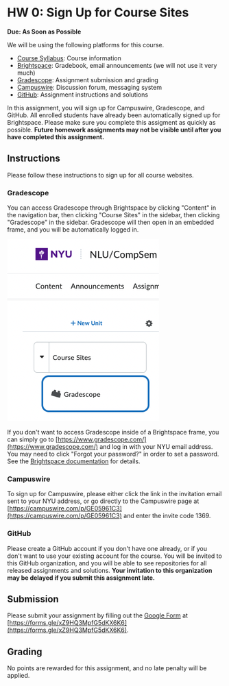 # HW 0: Sign Up for Course Sites
**Due: As Soon as Possible**

We will be using the following platforms for this course.
* [Course Syllabus](https://nyu-dsga1012-s24.github.io/syllabus/): Course information
* [Brightspace](https://brightspace.nyu.edu): Gradebook, email announcements (we will not use it very much)
* [Gradescope](https://www.gradescope.com): Assignment submission and grading
* [Campuswire](https://campuswire.com/c/GE05961C3): Discussion forum, messaging system
* [GitHub](https://github.com/NYU-DSGA1012-S24): Assignment instructions and solutions

In this assignment, you will sign up for Campuswire, Gradescope, and GitHub. All enrolled students have already been automatically signed up for Brightspace. Please make sure you complete this assigment as quickly as possible. **Future homework assignments may not be visible until after you have completed this assignment.**

## Instructions

Please follow these instructions to sign up for all course websites.

### Gradescope

You can access Gradescope through Brightspace by clicking "Content" in the navigation bar, then clicking "Course Sites" in the sidebar, then clicking "Gradescope" in the sidebar. Gradescope will then open in an embedded frame, and you will be automatically logged in. 

![How to find the "Gradescope" link in the sidebar](gradescope.png)

If you don't want to access Gradescope inside of a Brightspace frame, you can simply go to [https://www.gradescope.com/](https://www.gradescope.com/) and log in with your NYU email address. You may need to click "Forgot your password?" in order to set a password. See the [Brightspace documentation](https://help.gradescope.com/article/ki7xxn6hox-brightspace-student) for details.

### Campuswire

To sign up for Campuswire, please either click the link in the invitation email sent to your NYU address, or go directly to the Campuswire page at [https://campuswire.com/p/GE05961C3](https://campuswire.com/p/GE05961C3) and enter the invite code 1369.

### GitHub

Please create a GitHub account if you don't have one already, or if you don't want to use your existing account for the course. You will be invited to this GitHub organization, and you will be able to see repositories for all released assignments and solutions. **Your invitation to this organization may be delayed if you submit this assignment late.**

## Submission

Please submit your assignment by filling out the [Google Form](https://forms.gle/xZ9HQ3MpfG5dKX6K6
) at [https://forms.gle/xZ9HQ3MpfG5dKX6K6](https://forms.gle/xZ9HQ3MpfG5dKX6K6).

## Grading

No points are rewarded for this assignment, and no late penalty will be applied.
